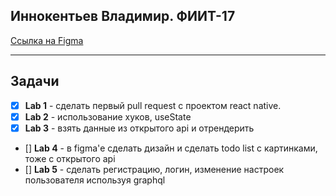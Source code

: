 ## Иннокентьев Владимир. ФИИТ-17
[Ссылка на Figma](https://www.figma.com/file/ihFFyp28brRF7V6TvXhWGA/LAB4?node-id=1%3A5)
___
## Задачи
- [x] **Lab 1** - сделать первый pull request с проектом react native.
- [x] **Lab 2** - использование хуков, useState
- [x] **Lab 3** - взять данные из открытого api и отрендерить
- [] **Lab 4** - в figma'е сделать дизайн и сделать todo list с картинками, тоже с открытого api
- [] **Lab 5** - сделать регистрацию, логин, изменение настроек пользователя используя graphql